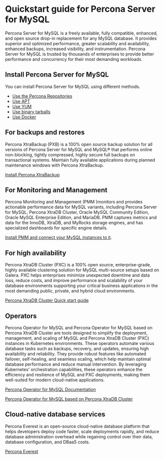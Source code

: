 # Quickstart guide for Percona Server for MySQL

Percona Server for MySQL is a freely available, fully compatible, enhanced, and open source drop-in replacement for any MySQL database. It provides superior and optimized performance, greater scalability and availability, enhanced backups, increased visibility, and instrumentation.
Percona Server for MySQL is trusted by thousands of enterprises to provide better performance and concurrency for their most demanding workloads.

## Install Percona Server for MySQL

You can install Percona Server for MySQL using different methods. 

* [Use the Percona Repositories](installation.md)
* [Use APT](apt-repo.md)
* [Use YUM](yum-repo.md)
* [Use binary tarballs](binary-tarball-install.md)
* [Use Docker](docker.md)

## For backups and restores

Percona XtraBackup (PXB) is a 100% open source backup solution for all versions of Percona Server for MySQL and MySQL® that performs online non-blocking, tightly compressed, highly secure full backups on transactional systems. Maintain fully available applications during planned maintenance windows with Percona XtraBackup.

[Install Percona XtraBackup](https://docs.percona.com/percona-xtrabackup/innovation-release/installation.html)

## For Monitoring and Management

Percona Monitoring and Management (PMM )monitors and provides actionable performance data for MySQL variants, including Percona Server for MySQL, Percona XtraDB Cluster, Oracle MySQL Community Edition, Oracle MySQL Enterprise Edition, and MariaDB. PMM captures metrics and data for the InnoDB, XtraDB, and MyRocks storage engines, and has specialized dashboards for specific engine details.

[Install PMM and connect your MySQL instances to it](https://docs.percona.com/percona-monitoring-and-management/get-started/index.html).

## For high availability

Percona XtraDB Cluster (PXC) is a 100% open source, enterprise-grade, highly available clustering solution for MySQL multi-source setups based on Galera. PXC helps enterprises minimize unexpected downtime and data loss, reduce costs, and improve performance and scalability of your database environments supporting your critical business applications in the most demanding public, private, and hybrid cloud environments.

[Percona XtraDB Cluster Quick start guide](https://docs.percona.com/percona-xtradb-cluster/8.0/quickstart-overview.html)

## Operators

Percona Operator for MySQL and Percona Operator for MySQL based on Percona XtraDB Cluster are tools designed to simplify the deployment, management, and scaling of MySQL and Percona XtraDB Cluster (PXC) instances in Kubernetes environments. These operators automate various database tasks such as backups, recovery, and updates, ensuring high availability and reliability. They provide robust features like automated failover, self-healing, and seamless scaling, which help maintain optimal database performance and reduce manual intervention. By leveraging Kubernetes' orchestration capabilities, these operators enhance the efficiency and resilience of MySQL and PXC deployments, making them well-suited for modern cloud-native applications.

[Percona Operator for MySQL Documentation](https://docs.percona.com/percona-operator-for-mysql/ps/)

[Percona Operator for MySQL based on Percona XtraDB Cluster](https://docs.percona.com/percona-operator-for-mysql/pxc/)

## Cloud-native database services

Percona Everest is an open-source cloud-native database platform that helps developers deploy code faster, scale deployments rapidly, and reduce database administration overhead while regaining control over their data, database configuration, and DBaaS costs.

[Percona Everest](https://docs.percona.com/everest/index.html)
